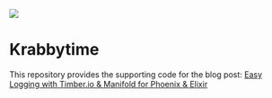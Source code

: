 ![](https://cdn-images-1.medium.com/max/2000/0*hFgbHsxttkF7z9mv.jpg)
# Krabbytime

This repository provides the supporting code for the blog post:
[Easy Logging with Timber.io & Manifold for Phoenix & Elixir](https://blog.manifold.co/easy-logging-with-timber-io-manifold-for-phoenix-elixir-73932df3687a)
